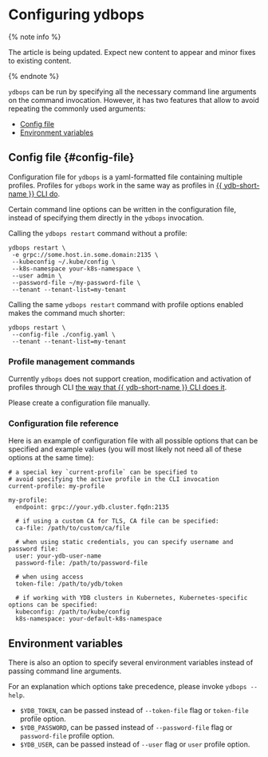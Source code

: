 # Configuring ydbops

{% note info %}

The article is being updated. Expect new content to appear and minor fixes to existing content.

{% endnote %}


`ydbops` can be run by specifying all the necessary command line arguments on the command invocation. However, it has two features that allow to avoid repeating the commonly used arguments:

- [Config file](#config-file)
- [Environment variables](#environment-variables)

## Config file {#config-file}

Configuration file for `ydbops` is a yaml-formatted file containing multiple profiles. Profiles for `ydbops` work in the same way as profiles in [{{ ydb-short-name }} CLI do](../ydb-cli/profile/index.md).

Certain command line options can be written in the configuration file, instead of specifying them directly in the `ydbops` invocation. 

Calling the `ydbops restart` command without a profile:

```
ydbops restart \
 -e grpc://some.host.in.some.domain:2135 \
 --kubeconfig ~/.kube/config \
 --k8s-namespace your-k8s-namespace \
 --user admin \
 --password-file ~/my-password-file \
 --tenant --tenant-list=my-tenant
```

Calling the same `ydbops restart` command with profile options enabled makes the command much shorter:

```
ydbops restart \
 --config-file ./config.yaml \
 --tenant --tenant-list=my-tenant
```

### Profile management commands

Currently `ydbops` does not support creation, modification and activation of profiles through CLI [the way that {{ ydb-short-name }} CLI does it](../ydb-cli/profile/index.md#commands).

Please create a configuration file manually. 

### Configuration file reference

Here is an example of configuration file with all possible options that can be specified and example values (you will most likely not need all of these options at the same time):

```
# a special key `current-profile` can be specified to 
# avoid specifying the active profile in the CLI invocation
current-profile: my-profile

my-profile:
  endpoint: grpc://your.ydb.cluster.fqdn:2135

  # if using a custom CA for TLS, CA file can be specified:
  ca-file: /path/to/custom/ca/file

  # when using static credentials, you can specify username and password file:
  user: your-ydb-user-name
  password-file: /path/to/password-file

  # when using access
  token-file: /path/to/ydb/token

  # if working with YDB clusters in Kubernetes, Kubernetes-specific options can be specified:
  kubeconfig: /path/to/kube/config
  k8s-namespace: your-default-k8s-namespace
```
## Environment variables

There is also an option to specify several environment variables instead of passing command line arguments.

For an explanation which options take precedence, please invoke `ydbops --help`.

- `$YDB_TOKEN`, can be passed instead of `--token-file` flag or `token-file` profile option.
- `$YDB_PASSWORD`, can be passed instead of `--password-file` flag or `password-file` profile option.
- `$YDB_USER`, can be passed instead of `--user` flag or `user` profile option.
